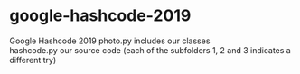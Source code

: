 # google-hashcode-2019
Google Hashcode 2019
photo.py includes our classes <br> hashcode.py our source code (each of the subfolders 1, 2 and 3 indicates a different try)
